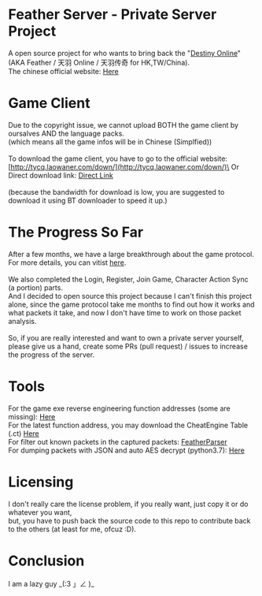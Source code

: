 # Feather Server - Private Server Project
A open source project for who wants to bring back the "[Destiny Online](https://www.mmorpg.com/destiny-online/screens)" (AKA Feather / 天羽 Online / 天羽传奇 for HK,TW/China).\
The chinese official website: [Here](http://tycq.laowaner.com/)

# Game Client
Due to the copyright issue, we cannot upload BOTH the game client by oursalves AND the language packs.\
(which means all the game infos will be in Chinese (Simplfied))\
\
To download the game client, you have to go to the official website:\
[http://tycq.laowaner.com/down/](http://tycq.laowaner.com/down/)\
Or\
Direct download link: [Direct Link](http://down.laowaner.com/tycq_v1.3.0.10.14.7z)\
\
(because the bandwidth for download is low, you are suggested to download it using BT downloader to speed it up.)

# The Progress So Far
After a few months, we have a large breakthrough about the game protocol. For more details, you can vitist [here](https://hackmd.io/@blackphreak/ryvhqScSS#Handshake).\
\
We also completed the Login, Register, Join Game, Character Action Sync (a portion) parts.\
And I decided to open source this project because I can't finish this project alone,
 since the game protocol take me months to find out how it works and what packets it take,
 and now I don't have time to work on those packet analysis.\
\
So, if you are really interested and want to own a private server yourself, please give us a hand,
 create some PRs (pull request) / issues to increase the progress of the server.

# Tools
For the game exe reverse engineering function addresses (some are missing): [Here](https://hackmd.io/@blackphreak/r1MHKHqrS)\
For the latest function address, you may download the CheatEngine Table (.ct) [Here](https://dl.hkwtc.org/feather_201908282145.CT)\
For filter out known packets in the captured packets: [FeatherParser](https://wi.hkwtc.org/FeatherParser/pktParser.php)\
For dumping packets with JSON and auto AES decrypt (python3.7): [Here](https://gist.github.com/blackphreak/083dec3c4fc0d7a6b25032efe670a674/raw/6d0d9628874ddc4531fac5f3c92700cbbf852487/pkt_dump.py)

# Licensing
I don't really care the license problem, if you really want, just copy it or do whatever you want,\
 but, you have to push back the source code to this repo to contribute back to the others (at least for me, ofcuz :D).

# Conclusion
I am a lazy guy \_(:3 」∠ )_
